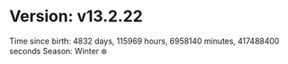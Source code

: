 # Version: v13.2.22
Time since birth: 4832 days, 115969 hours, 6958140 minutes, 417488400 seconds
Season: Winter ❄️

